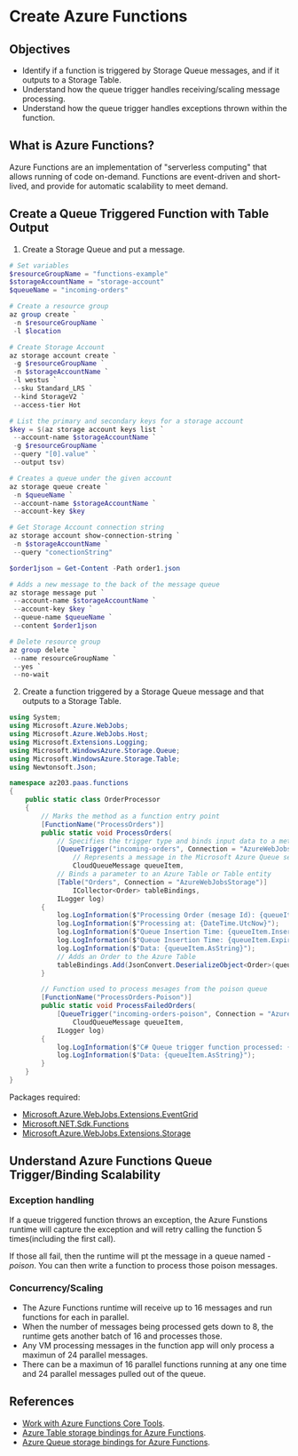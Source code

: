 # Create Azure Functions

## Objectives
* Identify if a function is triggered by Storage Queue messages, and if it outputs to a Storage Table.
* Understand how the queue trigger handles receiving/scaling message processing.
* Understand how the queue trigger handles exceptions thrown within the function.

## What is Azure Functions?
Azure Functions are an implementation of "serverless computing" that allows running of code on-demand. Functions are event-driven and short-lived, and provide for automatic scalability to meet demand.

## Create a Queue Triggered Function with Table Output
1. Create a Storage Queue and put a message.
```powershell
# Set variables
$resourceGroupName = "functions-example"
$storageAccountName = "storage-account"
$queueName = "incoming-orders"

# Create a resource group
az group create `
 -n $resourceGroupName `
 -l $location

# Create Storage Account
az storage account create `
 -g $resourceGroupName `
 -n $storageAccountName `
 -l westus `
 --sku Standard_LRS `
 --kind StorageV2 `
 --access-tier Hot

# List the primary and secondary keys for a storage account
$key = $(az storage account keys list `
 --account-name $storageAccountName `
 -g $resourceGroupName `
 --query "[0].value" `
 --output tsv)

# Creates a queue under the given account
az storage queue create `
 -n $queueName `
 --account-name $storageAccountName `
 --account-key $key

# Get Storage Account connection string
az storage account show-connection-string `
 -n $storageAccountName `
 --query "conectionString"

$order1json = Get-Content -Path order1.json

# Adds a new message to the back of the message queue
az storage message put `
 --account-name $storageAccountName `
 --account-key $key `
 --queue-name $queueName `
 --content $order1json

# Delete resource group
az group delete `
 --name resourceGroupName `
 --yes `
 --no-wait
```

2. Create a function triggered by a Storage Queue message and that outputs to a Storage Table.
```csharp
using System;
using Microsoft.Azure.WebJobs;
using Microsoft.Azure.WebJobs.Host;
using Microsoft.Extensions.Logging;
using Microsoft.WindowsAzure.Storage.Queue;
using Microsoft.WindowsAzure.Storage.Table;
using Newtonsoft.Json;

namespace az203.paas.functions
{
    public static class OrderProcessor
    {
        // Marks the method as a function entry point
        [FunctionName("ProcessOrders")]
        public static void ProcessOrders(
            // Specifies the trigger type and binds input data to a method parameter
            [QueueTrigger("incoming-orders", Connection = "AzureWebJobsStorage")]
                // Represents a message in the Microsoft Azure Queue service
                CloudQueueMessage queueItem,
            // Binds a parameter to an Azure Table or Table entity
            [Table("Orders", Connection = "AzureWebJobsStorage")]
                ICollector<Order> tableBindings,
            ILogger log)
        {
            log.LogInformation($"Processing Order (mesage Id): {queueItem.Id}");
            log.LogInformation($"Processing at: {DateTime.UtcNow}");
            log.LogInformation($"Queue Insertion Time: {queueItem.InsertionTime}");
            log.LogInformation($"Queue Insertion Time: {queueItem.ExpirationTime}");
            log.LogInformation($"Data: {queueItem.AsString}");
            // Adds an Order to the Azure Table
            tableBindings.Add(JsonConvert.DeserializeObject<Order>(queueItem.AsString));
        }

        // Function used to process mesages from the poison queue
        [FunctionName("ProcessOrders-Poison")]
        public static void ProcessFailedOrders(
            [QueueTrigger("incoming-orders-poison", Connection = "AzureWebJobsStorage")]
                CloudQueueMessage queueItem, 
            ILogger log)
        {
            log.LogInformation($"C# Queue trigger function processed: {queueItem}");
            log.LogInformation($"Data: {queueItem.AsString}");
        }
    }
}
```

Packages required:
* [Microsoft.Azure.WebJobs.Extensions.EventGrid](https://www.nuget.org/packages/Microsoft.Azure.WebJobs.Extensions.EventGrid)
* [Microsoft.NET.Sdk.Functions](https://www.nuget.org/packages/Microsoft.NET.Sdk.Functions)
* [Microsoft.Azure.WebJobs.Extensions.Storage](https://www.nuget.org/packages/Microsoft.Azure.WebJobs.Extensions.Storage)

## Understand Azure Functions Queue Trigger/Binding Scalability
### Exception handling
If a queue triggered function throws an exception, the Azure Funstions runtime will capture the exception and will retry calling the function 5 times(including the first call).

If those all fail, then the runtime will pt the message in a queue named *<originalqueuename>-poison*. You can then write a function to process those poison messages.

### Concurrency/Scaling
* The Azure Functions runtime will receive up to 16 messages and run functions for each in parallel.
* When the number of messages being processed gets down to 8, the runtime gets another batch of 16 and processes those.
* Any VM processing messages in the function app will only process a maximun of 24 parallel messages.
* There can be a maximun of 16 parallel functions running at any one time and 24 parallel messages pulled out of the queue.

## References
* [Work with Azure Functions Core Tools](https://docs.microsoft.com/en-us/azure/azure-functions/functions-run-local).
* [Azure Table storage bindings for Azure Functions](https://docs.microsoft.com/en-us/azure/azure-functions/functions-bindings-storage-table).
* [Azure Queue storage bindings for Azure Functions](https://docs.microsoft.com/en-us/azure/azure-functions/functions-bindings-storage-queue).
